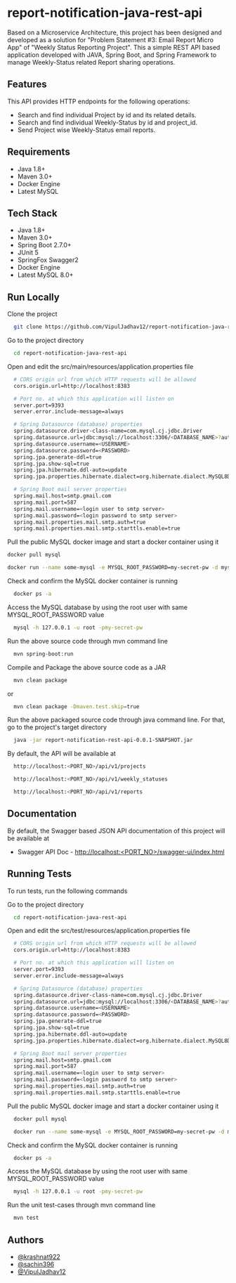 
# report-notification-java-rest-api

Based on a Microservice Architecture, this project has been designed and developed as a solution for "Problem Statement #3: Email Report Micro App" of "Weekly Status Reporting Project". This a simple REST API based application developed with JAVA, Spring Boot, and Spring Framework to manage Weekly-Status related Report sharing operations.


## Features

This API provides HTTP endpoints for the following operations:

- Search and find individual Project by id and its related details.
- Search and find individual Weekly-Status by id and project_id.
- Send Project wise Weekly-Status email reports.

## Requirements

- Java 1.8+
- Maven 3.0+
- Docker Engine
- Latest MySQL

## Tech Stack

- Java 1.8+
- Maven 3.0+
- Spring Boot 2.7.0+
- JUnit 5
- SpringFox Swagger2
- Docker Engine
- Latest MySQL 8.0+

## Run Locally

Clone the project

```bash
  git clone https://github.com/VipulJadhav12/report-notification-java-rest-api.git
```

Go to the project directory

```bash
  cd report-notification-java-rest-api
```

Open and edit the src/main/resources/application.properties file

```bash
  # CORS origin url from which HTTP requests will be allowed
  cors.origin.url=http://localhost:8383

  # Port no. at which this application will listen on
  server.port=9393
  server.error.include-message=always

  # Spring Datasource (database) properties
  spring.datasource.driver-class-name=com.mysql.cj.jdbc.Driver
  spring.datasource.url=jdbc:mysql://localhost:3306/<DATABASE_NAME>?autoReconnect=true&useSSL=false&createDatabaseIfNotExist=true
  spring.datasource.username=<USERNAME>
  spring.datasource.password=<PASSWORD>
  spring.jpa.generate-ddl=true
  spring.jpa.show-sql=true
  spring.jpa.hibernate.ddl-auto=update
  spring.jpa.properties.hibernate.dialect=org.hibernate.dialect.MySQL8Dialect

  # Spring Boot mail server properties
  spring.mail.host=smtp.gmail.com
  spring.mail.port=587
  spring.mail.username=<login user to smtp server>
  spring.mail.password=<login password to smtp server>
  spring.mail.properties.mail.smtp.auth=true
  spring.mail.properties.mail.smtp.starttls.enable=true
```

Pull the public MySQL docker image and start a docker container using it

```bash
docker pull mysql
```
```bash
docker run --name some-mysql -e MYSQL_ROOT_PASSWORD=my-secret-pw -d mysql:tag
```

Check and confirm the MySQL docker container is running

```bash
  docker ps -a
```

Access the MySQL database by using the root user with same MYSQL_ROOT_PASSWORD value

```bash
  mysql -h 127.0.0.1 -u root -pmy-secret-pw
```

Run the above source code through mvn command line

```bash
  mvn spring-boot:run
```

Compile and Package the above source code as a JAR

```bash
  mvn clean package
```
or
```bash
  mvn clean package -Dmaven.test.skip=true
```

Run the above packaged source code through java command line. For that, go to the project's target directory

```bash
  java -jar report-notification-rest-api-0.0.1-SNAPSHOT.jar
```

By default, the API will be available at

```bash
  http://localhost:<PORT_NO>/api/v1/projects
```
```bash
  http://localhost:<PORT_NO>/api/v1/weekly_statuses
```
```bash
  http://localhost:<PORT_NO>/api/v1/reports
```

## Documentation

By default, the Swagger based JSON API documentation of this project will be available at

- Swagger API Doc - [http://localhost:<PORT_NO>/swagger-ui/index.html](http://localhost:<PORT_NO>/swagger-ui/index.html)

## Running Tests

To run tests, run the following commands

Go to the project directory

```bash
  cd report-notification-java-rest-api
```

Open and edit the src/test/resources/application.properties file

```bash
  # CORS origin url from which HTTP requests will be allowed
  cors.origin.url=http://localhost:8383

  # Port no. at which this application will listen on
  server.port=9393
  server.error.include-message=always

  # Spring Datasource (database) properties
  spring.datasource.driver-class-name=com.mysql.cj.jdbc.Driver
  spring.datasource.url=jdbc:mysql://localhost:3306/<DATABASE_NAME>?autoReconnect=true&useSSL=false&createDatabaseIfNotExist=true
  spring.datasource.username=<USERNAME>
  spring.datasource.password=<PASSWORD>
  spring.jpa.generate-ddl=true
  spring.jpa.show-sql=true
  spring.jpa.hibernate.ddl-auto=update
  spring.jpa.properties.hibernate.dialect=org.hibernate.dialect.MySQL8Dialect

  # Spring Boot mail server properties
  spring.mail.host=smtp.gmail.com
  spring.mail.port=587
  spring.mail.username=<login user to smtp server>
  spring.mail.password=<login password to smtp server>
  spring.mail.properties.mail.smtp.auth=true
  spring.mail.properties.mail.smtp.starttls.enable=true
```

Pull the public MySQL docker image and start a docker container using it

```bash
  docker pull mysql
```
```bash
  docker run --name some-mysql -e MYSQL_ROOT_PASSWORD=my-secret-pw -d mysql:tag
```

Check and confirm the MySQL docker container is running

```bash
  docker ps -a
```

Access the MySQL database by using the root user with same MYSQL_ROOT_PASSWORD value

```bash
  mysql -h 127.0.0.1 -u root -pmy-secret-pw
```

Run the unit test-cases through mvn command line

```bash
  mvn test
```

## Authors

- [@krashnat922](https://github.com/krashnat922)
- [@sachin396](https://github.com/sachin396)
- [@VipulJadhav12](https://github.com/VipulJadhav12)

